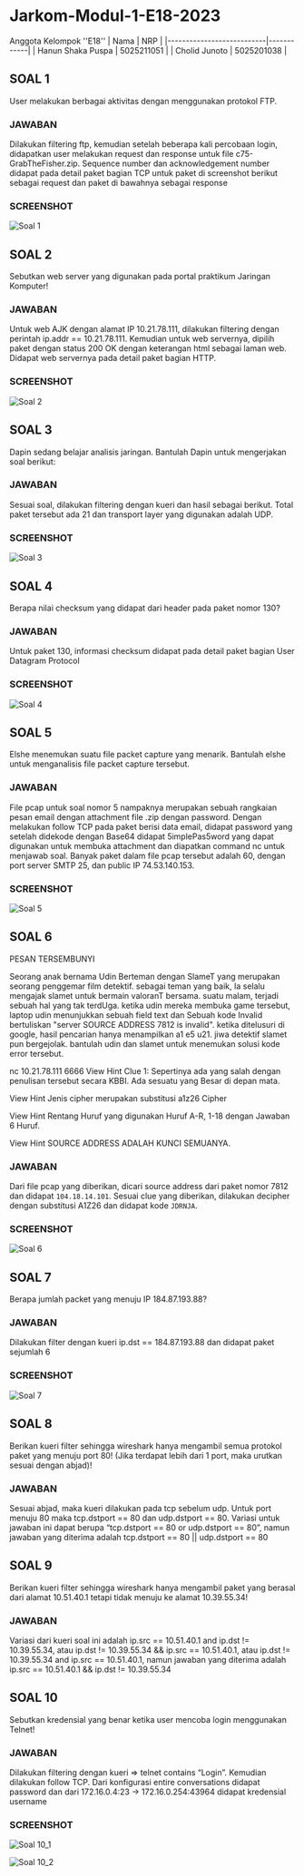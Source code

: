 # Jarkom-Modul-1-E18-2023

Anggota Kelompok ''E18'' 
| Nama                      | NRP        |
|---------------------------|------------|
| Hanun Shaka Puspa         | 5025211051 |
| Cholid Junoto             | 5025201038 |

## SOAL 1
User melakukan berbagai aktivitas dengan menggunakan protokol FTP.

### JAWABAN
Dilakukan filtering ftp, kemudian setelah beberapa kali percobaan login, didapatkan user melakukan request dan response untuk file c75-GrabTheFisher.zip. Sequence number dan acknowledgement number didapat pada detail paket bagian TCP untuk paket di screenshot berikut sebagai request dan paket di bawahnya sebagai response

### SCREENSHOT
![Soal 1](./soal1.jpeg)

## SOAL 2
Sebutkan web server yang digunakan pada portal praktikum Jaringan Komputer!

### JAWABAN
Untuk web AJK dengan alamat IP 10.21.78.111, dilakukan filtering dengan perintah ip.addr == 10.21.78.111. Kemudian untuk web servernya, dipilih paket dengan status 200 OK dengan keterangan html sebagai laman web. Didapat web servernya pada detail paket bagian HTTP.

### SCREENSHOT
![Soal 2](./soal2.jpeg)

## SOAL 3
Dapin sedang belajar analisis jaringan. Bantulah Dapin untuk mengerjakan soal berikut:

### JAWABAN
Sesuai soal, dilakukan filtering dengan kueri dan hasil sebagai berikut. Total paket tersebut ada 21 dan transport layer yang digunakan adalah UDP.

### SCREENSHOT
![Soal 3](./soal3.jpeg)

## SOAL 4
Berapa nilai checksum yang didapat dari header pada paket nomor 130?

### JAWABAN
Untuk paket 130, informasi checksum didapat pada detail paket bagian User Datagram Protocol

### SCREENSHOT
![Soal 4](./soal%204.jpeg)

## SOAL 5
Elshe menemukan suatu file packet capture yang menarik. Bantulah elshe untuk menganalisis file packet capture tersebut.

### JAWABAN
File pcap untuk soal nomor 5 nampaknya merupakan sebuah rangkaian pesan email dengan attachment file .zip dengan password. Dengan melakukan follow TCP pada paket berisi data email, didapat password yang setelah didekode dengan Base64 didapat 5implePas5word yang dapat digunakan untuk membuka attachment dan diapatkan command nc untuk menjawab soal. Banyak paket dalam file pcap tersebut adalah 60, dengan port server SMTP 25, dan public IP 74.53.140.153.

### SCREENSHOT
![Soal 5](./soal5.jpeg)

## SOAL 6
PESAN TERSEMBUNYI

Seorang anak bernama Udin Berteman dengan SlameT yang merupakan seorang penggemar film detektif. sebagai teman yang baik, Ia selalu mengajak slamet untuk bermain valoranT bersama. suatu malam, terjadi sebuah hal yang tak terdUga. ketika udin mereka membuka game tersebut, laptop udin menunjukkan sebuah field text dan Sebuah kode Invalid bertuliskan "server SOURCE ADDRESS 7812 is invalid". ketika ditelusuri di google, hasil pencarian hanya menampilkan a1 e5 u21. jiwa detektif slamet pun bergejolak. bantulah udin dan slamet untuk menemukan solusi kode error tersebut.

nc 10.21.78.111 6666
View Hint
Clue 1: Sepertinya ada yang salah dengan penulisan tersebut secara KBBI. Ada sesuatu yang Besar di depan mata.

View Hint
Jenis cipher merupakan substitusi a1z26 Cipher

View Hint
Rentang Huruf yang digunakan Huruf A-R, 1-18 dengan Jawaban 6 Huruf.

View Hint
SOURCE ADDRESS ADALAH KUNCI SEMUANYA.

### JAWABAN
Dari file pcap yang diberikan, dicari source address dari paket nomor 7812 dan didapat ```104.18.14.101```. Sesuai clue yang diberikan, dilakukan decipher dengan substitusi A1Z26 dan didapat kode ```JDRNJA```.

### SCREENSHOT
![Soal 6](./soal6.jpeg)

## SOAL 7
Berapa jumlah packet yang menuju IP 184.87.193.88?

### JAWABAN
Dilakukan filter dengan kueri ip.dst == 184.87.193.88 dan didapat paket sejumlah 6

### SCREENSHOT
![Soal 7](./soal7.jpeg)

## SOAL 8
Berikan kueri filter sehingga wireshark hanya mengambil semua protokol paket yang menuju port 80! (Jika terdapat lebih dari 1 port, maka urutkan sesuai dengan abjad)!

### JAWABAN
Sesuai abjad, maka kueri dilakukan pada tcp sebelum udp. Untuk port menuju 80 maka tcp.dstport == 80 dan udp.dstport == 80. Variasi untuk jawaban ini dapat berupa “tcp.dstport == 80 or udp.dstport == 80”, namun jawaban yang diterima adalah tcp.dstport == 80 || udp.dstport == 80

## SOAL 9
Berikan kueri filter sehingga wireshark hanya mengambil paket yang berasal dari alamat 10.51.40.1 tetapi tidak menuju ke alamat 10.39.55.34!

### JAWABAN
Variasi dari kueri soal ini adalah ip.src == 10.51.40.1 and ip.dst != 10.39.55.34, atau ip.dst != 10.39.55.34 && ip.src == 10.51.40.1, atau ip.dst != 10.39.55.34 and ip.src == 10.51.40.1, namun jawaban yang diterima adalah ip.src == 10.51.40.1 && ip.dst != 10.39.55.34

## SOAL 10
Sebutkan kredensial yang benar ketika user mencoba login menggunakan Telnet!

### JAWABAN
Dilakukan filtering dengan kueri => telnet contains “Login”. Kemudian dilakukan follow TCP. Dari konfigurasi entire conversations didapat password dan dari 172.16.0.4:23 -> 172.16.0.254:43964 didapat kredensial username

### SCREENSHOT
![Soal 10_1](./soal10_1.jpeg)

![Soal 10_2](./soal10_2.jpeg)

